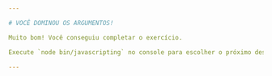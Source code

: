 ```yaml
---

# VOCÊ DOMINOU OS ARGUMENTOS!

Muito bom! Você conseguiu completar o exercício.

Execute `node bin/javascripting` no console para escolher o próximo desafio.

---
```


